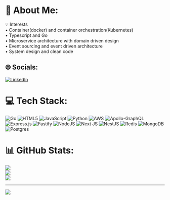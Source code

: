 # 💫 About Me:

💡 Interests<br>
• Container(docker) and container orchestration(Kubernetes)<br>
• Typescript and Go<br>
• Microservice architecture with domain driven design<br>
• Event sourcing and event driven architecture<br>
• System design and clean code

## 🌐 Socials:

[![LinkedIn](https://img.shields.io/badge/LinkedIn-%230077B5.svg?logo=linkedin&logoColor=white)](https://linkedin.com/in/https://www.linkedin.com/in/taehyun-jung-ab02b8198/)

# 💻 Tech Stack:

![Go](https://img.shields.io/badge/go-%2300ADD8.svg?style=for-the-badge&logo=go&logoColor=white) ![HTML5](https://img.shields.io/badge/html5-%23E34F26.svg?style=for-the-badge&logo=html5&logoColor=white) ![JavaScript](https://img.shields.io/badge/javascript-%23323330.svg?style=for-the-badge&logo=javascript&logoColor=%23F7DF1E) ![Python](https://img.shields.io/badge/python-3670A0?style=for-the-badge&logo=python&logoColor=ffdd54) ![AWS](https://img.shields.io/badge/AWS-%23FF9900.svg?style=for-the-badge&logo=amazon-aws&logoColor=white) ![Apollo-GraphQL](https://img.shields.io/badge/-ApolloGraphQL-311C87?style=for-the-badge&logo=apollo-graphql) ![Express.js](https://img.shields.io/badge/express.js-%23404d59.svg?style=for-the-badge&logo=express&logoColor=%2361DAFB) ![Fastify](https://img.shields.io/badge/fastify-%23000000.svg?style=for-the-badge&logo=fastify&logoColor=white) ![NodeJS](https://img.shields.io/badge/node.js-6DA55F?style=for-the-badge&logo=node.js&logoColor=white) ![Next JS](https://img.shields.io/badge/Next-black?style=for-the-badge&logo=next.js&logoColor=white) ![NestJS](https://img.shields.io/badge/nestjs-%23E0234E.svg?style=for-the-badge&logo=nestjs&logoColor=white) ![Redis](https://img.shields.io/badge/redis-%23DD0031.svg?style=for-the-badge&logo=redis&logoColor=white) ![MongoDB](https://img.shields.io/badge/MongoDB-%234ea94b.svg?style=for-the-badge&logo=mongodb&logoColor=white) ![Postgres](https://img.shields.io/badge/postgres-%23316192.svg?style=for-the-badge&logo=postgresql&logoColor=white)

# 📊 GitHub Stats:

![](https://github-readme-stats.vercel.app/api?username=Theoblanc&theme=omni&hide_border=false&include_all_commits=false&count_private=false)<br/>
![](https://github-readme-streak-stats.herokuapp.com/?user=Theoblanc&theme=omni&hide_border=false)<br/>
![](https://github-readme-stats.vercel.app/api/top-langs/?username=Theoblanc&theme=omni&hide_border=false&include_all_commits=false&count_private=false&layout=compact)

---

[![](https://visitcount.itsvg.in/api?id=Theoblanc&icon=0&color=0)](https://visitcount.itsvg.in)

<!-- Proudly created with GPRM ( https://gprm.itsvg.in ) -->
